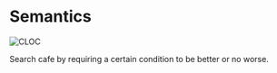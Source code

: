 # Semantics
![CLOC](https://github.com/dzAtZJU/Semantics/workflows/CLOC/badge.svg?branch=master&event=push)

Search cafe by requiring a certain condition to be better or no worse.

